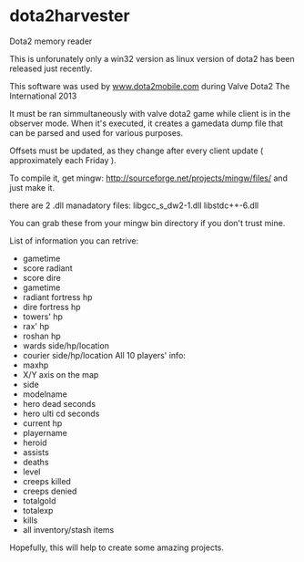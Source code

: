 dota2harvester
==============

Dota2 memory reader

This is unforunately only a win32 version as linux version of dota2 has been released just recently.

This software was used by www.dota2mobile.com during Valve Dota2 The International 2013

It must be ran simmultaneously with valve dota2 game while client is in the observer mode.
When it's executed, it creates a gamedata dump file that can be parsed and used for various purposes.

Offsets must be updated, as they change after every client update ( approximately each Friday ).

To compile it, get mingw: http://sourceforge.net/projects/mingw/files/ and just make it.

there are 2 .dll manadatory files:
libgcc_s_dw2-1.dll
libstdc++-6.dll

You can grab these from your mingw bin directory if you don't trust mine.

List of information you can retrive:
- gametime
- score radiant
- score dire
- gametime
- radiant fortress hp
- dire fortress hp
- towers' hp
- rax' hp
- roshan hp
- wards side/hp/location
- courier side/hp/location
All 10 players' info:
- maxhp
- X/Y axis on the map
- side
- modelname
- hero dead seconds
- hero ulti cd seconds
- current hp
- playername
- heroid
- assists
- deaths
- level
- creeps killed
- creeps denied
- totalgold
- totalexp
- kills
- all inventory/stash items

Hopefully, this will help to create some amazing projects.